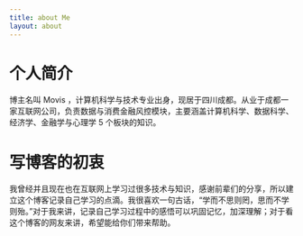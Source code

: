 ```yaml
---
title: about Me
layout: about
---
```


# 个人简介

博主名叫 Movis ，计算机科学与技术专业出身，现居于四川成都。从业于成都一家互联网公司，负责数据与消费金融风控模块，主要涵盖计算机科学、数据科学、经济学、金融学与心理学 5 个板块的知识。

# 写博客的初衷

我曾经并且现在也在互联网上学习过很多技术与知识，感谢前辈们的分享，所以建立这个博客记录自己学习的点滴。我很喜欢一句古话，“学而不思则罔，思而不学则殆。”对于我来讲，记录自己学习过程中的感悟可以巩固记忆，加深理解；对于看这个博客的网友来讲，希望能给你们带来帮助。
